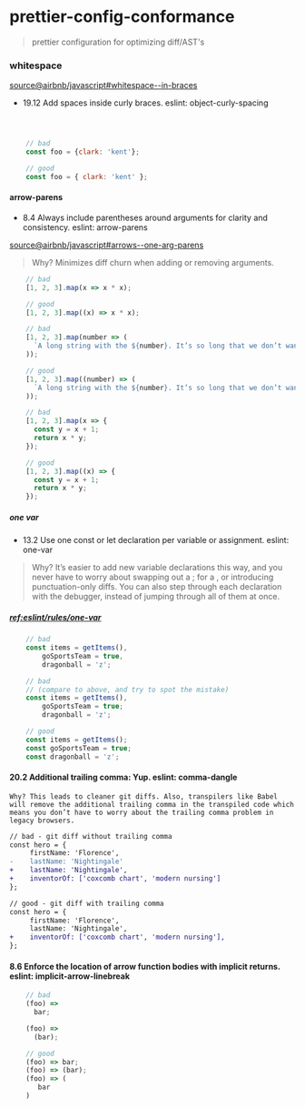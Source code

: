 # prettier-config-conformance

> prettier configuration for optimizing diff/AST's

###  whitespace

[source@airbnb/javascript#whitespace--in-braces](https://github.com/airbnb/javascript#whitespace--in-braces)

- 19.12 Add spaces inside curly braces. eslint: object-curly-spacing

```jsx



    // bad
    const foo = {clark: 'kent'};

    // good
    const foo = { clark: 'kent' };

```

#### arrow-parens

- 8.4 Always include parentheses around arguments for clarity and consistency. eslint: arrow-parens

[source@airbnb/javascript#arrows--one-arg-parens](https://github.com/airbnb/javascript#arrows--one-arg-parens)

 > Why? Minimizes diff churn when adding or removing arguments.
```jsx
    // bad
    [1, 2, 3].map(x => x * x);

    // good
    [1, 2, 3].map((x) => x * x);

    // bad
    [1, 2, 3].map(number => (
      `A long string with the ${number}. It’s so long that we don’t want it to take up space on the .map line!`
    ));

    // good
    [1, 2, 3].map((number) => (
      `A long string with the ${number}. It’s so long that we don’t want it to take up space on the .map line!`
    ));

    // bad
    [1, 2, 3].map(x => {
      const y = x + 1;
      return x * y;
    });

    // good
    [1, 2, 3].map((x) => {
      const y = x + 1;
      return x * y;
    });
```

##### one var

- 13.2 Use one const or let declaration per variable or assignment. eslint: one-var

> Why? It’s easier to add new variable declarations this way, and you never have to worry about swapping out a ; for a , 
> or introducing punctuation-only diffs. You can also step through each declaration with the debugger, instead of jumping through all of them at once.

##### [ref:eslint/rules/one-var](https://eslint.org/docs/rules/one-var)

```jsx
    // bad
    const items = getItems(),
        goSportsTeam = true,
        dragonball = 'z';

    // bad
    // (compare to above, and try to spot the mistake)
    const items = getItems(),
        goSportsTeam = true;
        dragonball = 'z';

    // good
    const items = getItems();
    const goSportsTeam = true;
    const dragonball = 'z';
```

#### 20.2 Additional trailing comma: Yup. eslint: comma-dangle

    Why? This leads to cleaner git diffs. Also, transpilers like Babel will remove the additional trailing comma in the transpiled code which means you don’t have to worry about the trailing comma problem in legacy browsers.
    
    
```diff
// bad - git diff without trailing comma
const hero = {
     firstName: 'Florence',
-    lastName: 'Nightingale'
+    lastName: 'Nightingale',
+    inventorOf: ['coxcomb chart', 'modern nursing']
};

// good - git diff with trailing comma
const hero = {
     firstName: 'Florence',
     lastName: 'Nightingale',
+    inventorOf: ['coxcomb chart', 'modern nursing'],
};
```

#### 8.6 Enforce the location of arrow function bodies with implicit returns. eslint: implicit-arrow-linebreak

```js
    // bad
    (foo) =>
      bar;

    (foo) =>
      (bar);

    // good
    (foo) => bar;
    (foo) => (bar);
    (foo) => (
       bar
    )
```

